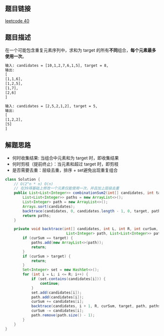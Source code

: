## 题目链接

[leetcode 40](https://leetcode.cn/problems/combination-sum-ii/)

## 题目描述

在一个可能包含重复元素序列中，求和为 target 的所有**不同**组合，**每个元素最多使用一次**。  



```html
输入: candidates = [10,1,2,7,6,1,5], target = 8,
输出:
[
[1,1,6],
[1,2,5],
[1,7],
[2,6]
]

输入: candidates = [2,5,2,1,2], target = 5,
输出:
[
[1,2,2],
[5]
]
```

## 解题思路

- 何时收集结果: 当组合中元素和为 target 时，即收集结果  
- 何时剪枝（提前终止）：当元素和超过 target 时，即剪枝
- 是否需要去重：层级去重，排序 + set避免出现重复组合

```JAVA
class Solution {
    // O(2^n * n) O(n)
    // 在39得基础上修改一个元素仅能使用一次，并且加上层级去重
    public List<List<Integer>> combinationSum2(int[] candidates, int target) {
        List<List<Integer>> paths = new ArrayList<>();
        List<Integer> path = new ArrayList<>();
        Arrays.sort(candidates);
        backtrace(candidates, 0, candidates.length - 1, 0, target, path, paths);
        return paths;
    }

    private void backtrace(int[] candidates, int L, int R, int curSum, int target, 
                            List<Integer> path, List<List<Integer>> paths) {
        if (curSum == target) {
            paths.add(new ArrayList<>(path));
            return;
        }
        if (curSum > target) {
            return;
        }
        Set<Integer> set = new HashSet<>();
        for (int i = L; i <= R; i++) {
            if (set.contains(candidates[i])) {
                continue;
            }
            set.add(candidates[i]);
            path.add(candidates[i]);
            curSum += candidates[i];
            backtrace(candidates, i + 1, R, curSum, target, path, paths);
            curSum -= candidates[i];
            path.remove(path.size() - 1);
        }
    }
}
```



